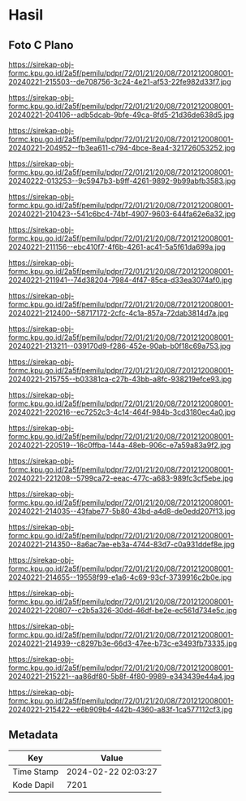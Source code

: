# Hasil

## Foto C Plano

https://sirekap-obj-formc.kpu.go.id/2a5f/pemilu/pdpr/72/01/21/20/08/7201212008001-20240221-215503--de708756-3c24-4e21-af53-22fe982d33f7.jpg

https://sirekap-obj-formc.kpu.go.id/2a5f/pemilu/pdpr/72/01/21/20/08/7201212008001-20240221-204106--adb5dcab-9bfe-49ca-8fd5-21d36de638d5.jpg

https://sirekap-obj-formc.kpu.go.id/2a5f/pemilu/pdpr/72/01/21/20/08/7201212008001-20240221-204952--fb3ea611-c794-4bce-8ea4-321726053252.jpg

https://sirekap-obj-formc.kpu.go.id/2a5f/pemilu/pdpr/72/01/21/20/08/7201212008001-20240222-013253--9c5947b3-b9ff-4261-9892-9b99abfb3583.jpg

https://sirekap-obj-formc.kpu.go.id/2a5f/pemilu/pdpr/72/01/21/20/08/7201212008001-20240221-210423--541c6bc4-74bf-4907-9603-644fa62e6a32.jpg

https://sirekap-obj-formc.kpu.go.id/2a5f/pemilu/pdpr/72/01/21/20/08/7201212008001-20240221-211156--ebc410f7-4f6b-4261-ac41-5a5f61da699a.jpg

https://sirekap-obj-formc.kpu.go.id/2a5f/pemilu/pdpr/72/01/21/20/08/7201212008001-20240221-211941--74d38204-7984-4f47-85ca-d33ea3074af0.jpg

https://sirekap-obj-formc.kpu.go.id/2a5f/pemilu/pdpr/72/01/21/20/08/7201212008001-20240221-212400--58717172-2cfc-4c1a-857a-72dab3814d7a.jpg

https://sirekap-obj-formc.kpu.go.id/2a5f/pemilu/pdpr/72/01/21/20/08/7201212008001-20240221-213211--039170d9-f286-452e-90ab-b0f18c69a753.jpg

https://sirekap-obj-formc.kpu.go.id/2a5f/pemilu/pdpr/72/01/21/20/08/7201212008001-20240221-215755--b03381ca-c27b-43bb-a8fc-938219efce93.jpg

https://sirekap-obj-formc.kpu.go.id/2a5f/pemilu/pdpr/72/01/21/20/08/7201212008001-20240221-220216--ec7252c3-4c14-464f-984b-3cd3180ec4a0.jpg

https://sirekap-obj-formc.kpu.go.id/2a5f/pemilu/pdpr/72/01/21/20/08/7201212008001-20240221-220519--16c0ffba-144a-48eb-906c-e7a59a83a9f2.jpg

https://sirekap-obj-formc.kpu.go.id/2a5f/pemilu/pdpr/72/01/21/20/08/7201212008001-20240221-221208--5799ca72-eeac-477c-a683-989fc3cf5ebe.jpg

https://sirekap-obj-formc.kpu.go.id/2a5f/pemilu/pdpr/72/01/21/20/08/7201212008001-20240221-214035--43fabe77-5b80-43bd-a4d8-de0edd207f13.jpg

https://sirekap-obj-formc.kpu.go.id/2a5f/pemilu/pdpr/72/01/21/20/08/7201212008001-20240221-214350--8a6ac7ae-eb3a-4744-83d7-c0a931ddef8e.jpg

https://sirekap-obj-formc.kpu.go.id/2a5f/pemilu/pdpr/72/01/21/20/08/7201212008001-20240221-214655--19558f99-e1a6-4c69-93cf-3739916c2b0e.jpg

https://sirekap-obj-formc.kpu.go.id/2a5f/pemilu/pdpr/72/01/21/20/08/7201212008001-20240221-220807--c2b5a326-30dd-46df-be2e-ec561d734e5c.jpg

https://sirekap-obj-formc.kpu.go.id/2a5f/pemilu/pdpr/72/01/21/20/08/7201212008001-20240221-214939--c8297b3e-66d3-47ee-b73c-e3493fb73335.jpg

https://sirekap-obj-formc.kpu.go.id/2a5f/pemilu/pdpr/72/01/21/20/08/7201212008001-20240221-215221--aa86df80-5b8f-4f80-9989-e343439e44a4.jpg

https://sirekap-obj-formc.kpu.go.id/2a5f/pemilu/pdpr/72/01/21/20/08/7201212008001-20240221-215422--e6b909b4-442b-4360-a83f-1ca577112cf3.jpg


## Metadata

| Key        | Value               |
| ---------- | ------------------- |
| Time Stamp | 2024-02-22 02:03:27 |
| Kode Dapil | 7201                |



